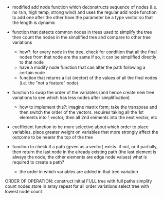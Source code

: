 - modified add node function which deconstructs sequence of nodes (i.e. no rain, high temp, strong wind) and uses the regular add node function to add one after the other
have the parameter be a type vector so that the length is dynamic

- function that detects common nodes in trees
used to simplify the tree
then count the nodes in the simplified tree and compare to other tree variations
    - how?:
    for every node in the tree, check for condition that all the final nodes from that node are the same
    if so, it can be simplified directly to that node
    - have a modify node function that can alter the path following a certain node
    - function that returns a list (vector) of the values of all the final nodes (i.e. the "not a feature" node)

- function to swap the order of the variables (and hence create new tree variations to see which has less nodes after simplification)
    - how to implement this?:
    imagine matrix form; take the transpose and then switch the order of the vectors.
    requires taking all the 1st elements into 1 vector, then all 2nd elements into the next vector, etc

- coefficient function to be more selective about which order to place variables. place greater weight on variables that more strongly affect the outcome to be nearer the top of the tree

- function to check if a path (given as a vector<string>) exists. if not, or if partially, then return the last node in the already existing path (the last element is always the node, the other elements are edge node values)
    what is required to create a path?
    - the order in which variables are added in that tree variation


ORDER OF OPERATION:
construct initial FULL tree with full paths
simplify
count nodes
store in array
repeat for all order variations
select tree with lowest node count